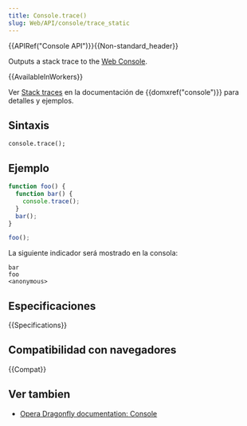 ```yaml
---
title: Console.trace()
slug: Web/API/console/trace_static
---
```


{{APIRef("Console API")}}{{Non-standard_header}}

Outputs a stack trace to the [Web Console](https://firefox-source-docs.mozilla.org/devtools-user/web_console/index.html).

{{AvailableInWorkers}}

Ver [Stack traces](/es/docs/Web/API/console#stack_traces) en la documentación de {{domxref("console")}} para detalles y ejemplos.

## Sintaxis

```
console.trace();
```

## Ejemplo

```js
function foo() {
  function bar() {
    console.trace();
  }
  bar();
}

foo();
```

La siguiente indicador será mostrado en la consola:

```
bar
foo
<anonymous>
```

## Especificaciones

{{Specifications}}

## Compatibilidad con navegadores

{{Compat}}

## Ver tambien

- [Opera Dragonfly documentation: Console](https://www.opera.com/dragonfly/documentation/console/)
